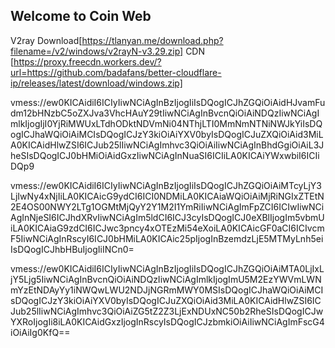 ## Welcome to Coin Web
V2ray Download[https://tlanyan.me/download.php?filename=/v2/windows/v2rayN-v3.29.zip]
CDN [https://proxy.freecdn.workers.dev/?url=https://github.com/badafans/better-cloudflare-ip/releases/latest/download/windows.zip]

vmess://ew0KICAidiI6ICIyIiwNCiAgInBzIjogIiIsDQogICJhZGQiOiAidHJvamFudm12bHNzbC5oZXJva3VhcHAuY29tIiwNCiAgInBvcnQiOiAiNDQzIiwNCiAgImlkIjogIjI0YjRiMWUxLTdhODktNDVmNi04NThjLTI0MmNmNTNiNWJkYiIsDQogICJhaWQiOiAiMCIsDQogICJzY3kiOiAiYXV0byIsDQogICJuZXQiOiAid3MiLA0KICAidHlwZSI6ICJub25lIiwNCiAgImhvc3QiOiAiIiwNCiAgInBhdGgiOiAiL3JheSIsDQogICJ0bHMiOiAidGxzIiwNCiAgInNuaSI6ICIiLA0KICAiYWxwbiI6ICIiDQp9

vmess://ew0KICAidiI6ICIyIiwNCiAgInBzIjogIiIsDQogICJhZGQiOiAiMTcyLjY3LjIwNy4xNjIiLA0KICAicG9ydCI6ICI0NDMiLA0KICAiaWQiOiAiMjRiNGIxZTEtN2E4OS00NWY2LTg1OGMtMjQyY2Y1M2I1YmRiIiwNCiAgImFpZCI6ICIwIiwNCiAgInNjeSI6ICJhdXRvIiwNCiAgIm5ldCI6ICJ3cyIsDQogICJ0eXBlIjogIm5vbmUiLA0KICAiaG9zdCI6ICJwc3pncy4xOTEzMi54eXoiLA0KICAicGF0aCI6ICIvcmF5IiwNCiAgInRscyI6ICJ0bHMiLA0KICAic25pIjogInBzemdzLjE5MTMyLnh5eiIsDQogICJhbHBuIjogIiINCn0=


vmess://ew0KICAidiI6ICIyIiwNCiAgInBzIjogIiIsDQogICJhZGQiOiAiMTA0LjIxLjY5Ljg5IiwNCiAgInBvcnQiOiAiNDQzIiwNCiAgImlkIjogImU5M2EzYWVmLWNmYzEtNDAyYy1iNWQwLWU2NDJjNGRmMWY0MSIsDQogICJhaWQiOiAiMCIsDQogICJzY3kiOiAiYXV0byIsDQogICJuZXQiOiAid3MiLA0KICAidHlwZSI6ICJub25lIiwNCiAgImhvc3QiOiAiZG5tZ2Z3LjExNDUxNC50b2RheSIsDQogICJwYXRoIjogIi8iLA0KICAidGxzIjogInRscyIsDQogICJzbmkiOiAiIiwNCiAgImFscG4iOiAiIg0KfQ==
